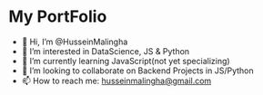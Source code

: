 # My PortFolio

- 👋 Hi, I’m @HusseinMalingha
- 👀 I’m interested in DataScience, JS & Python
- 🌱 I’m currently learning JavaScript(not yet specializing)
- 💞️ I’m looking to collaborate on Backend Projects in JS/Python
- 📫 How to reach me: [husseinmalingha@gmail.com](mailto:husseinmalingha@gmail.com)
